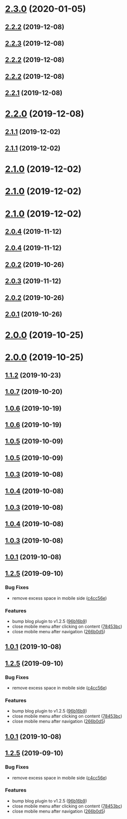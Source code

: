 # [2.3.0](https://github.com/z3by/vuepress-theme-modern-blog/compare/v2.2.2...v2.3.0) (2020-01-05)



## [2.2.2](https://github.com/z3by/vuepress-theme-modern-blog/compare/v2.2.1...v2.2.2) (2019-12-08)



## [2.2.3](https://github.com/z3by/vuepress-theme-modern-blog/compare/v2.2.2...v2.2.3) (2019-12-08)



## [2.2.2](https://github.com/z3by/vuepress-theme-modern-blog/compare/v2.2.1...v2.2.2) (2019-12-08)



## [2.2.2](https://github.com/z3by/vuepress-theme-modern-blog/compare/v2.2.1...v2.2.2) (2019-12-08)



## [2.2.1](https://github.com/z3by/vuepress-theme-modern-blog/compare/v2.1.1...v2.2.1) (2019-12-08)



# [2.2.0](https://github.com/z3by/vuepress-theme-modern-blog/compare/v2.1.1...v2.2.0) (2019-12-08)



## [2.1.1](https://github.com/z3by/vuepress-theme-modern-blog/compare/v2.1.0...v2.1.1) (2019-12-02)



## [2.1.1](https://github.com/z3by/vuepress-theme-modern-blog/compare/v2.1.0...v2.1.1) (2019-12-02)



# [2.1.0](https://github.com/z3by/vuepress-theme-modern-blog/compare/v2.0.4...v2.1.0) (2019-12-02)



# [2.1.0](https://github.com/z3by/vuepress-theme-modern-blog/compare/v2.0.4...v2.1.0) (2019-12-02)



# [2.1.0](https://github.com/z3by/vuepress-theme-modern-blog/compare/v2.0.4...v2.1.0) (2019-12-02)



## [2.0.4](https://github.com/z3by/vuepress-theme-modern-blog/compare/v2.0.2...v2.0.4) (2019-11-12)



## [2.0.4](https://github.com/z3by/vuepress-theme-modern-blog/compare/v2.0.2...v2.0.4) (2019-11-12)



## [2.0.2](https://github.com/z3by/vuepress-theme-modern-blog/compare/v2.0.1...v2.0.2) (2019-10-26)



## [2.0.3](https://github.com/z3by/vuepress-theme-modern-blog/compare/v2.0.2...v2.0.3) (2019-11-12)



## [2.0.2](https://github.com/z3by/vuepress-theme-modern-blog/compare/v2.0.1...v2.0.2) (2019-10-26)



## [2.0.1](https://github.com/z3by/vuepress-theme-modern-blog/compare/v2.0.0...v2.0.1) (2019-10-26)



# [2.0.0](https://github.com/z3by/vuepress-theme-modern-blog/compare/v1.1.2...v2.0.0) (2019-10-25)



# [2.0.0](https://github.com/z3by/vuepress-theme-modern-blog/compare/v1.1.2...v2.0.0) (2019-10-25)



## [1.1.2](https://github.com/z3by/vuepress-theme-modern-blog/compare/v1.0.8...v1.1.2) (2019-10-23)



## [1.0.7](https://github.com/z3by/vuepress-theme-modern-blog/compare/v1.0.6...v1.0.7) (2019-10-20)



## [1.0.6](https://github.com/z3by/vuepress-theme-modern-blog/compare/v1.0.5...v1.0.6) (2019-10-19)



## [1.0.6](https://github.com/z3by/vuepress-theme-modern-blog/compare/v1.0.5...v1.0.6) (2019-10-19)



## [1.0.5](https://github.com/z3by/vuepress-theme-modern-blog/compare/v1.0.3...v1.0.5) (2019-10-09)



## [1.0.5](https://github.com/z3by/vuepress-theme-modern-blog/compare/v1.0.3...v1.0.5) (2019-10-09)



## [1.0.3](https://github.com/z3by/vuepress-theme-modern-blog/compare/v1.2.5...v1.0.3) (2019-10-08)



## [1.0.4](https://github.com/z3by/vuepress-theme-modern-blog/compare/v1.0.3...v1.0.4) (2019-10-08)



## [1.0.3](https://github.com/z3by/vuepress-theme-modern-blog/compare/v1.2.5...v1.0.3) (2019-10-08)



## [1.0.4](https://github.com/z3by/vuepress-theme-modern-blog/compare/v1.0.3...v1.0.4) (2019-10-08)



## [1.0.3](https://github.com/z3by/vuepress-theme-modern-blog/compare/v1.2.5...v1.0.3) (2019-10-08)



## [1.0.1](https://github.com/z3by/vuepress-theme-modern-blog/compare/v1.2.5...v1.0.1) (2019-10-08)



## [1.2.5](https://github.com/z3by/vuepress-theme-modern-blog/compare/v1.2.4...v1.2.5) (2019-09-10)


### Bug Fixes

* remove excess space in mobile side ([c4cc56e](https://github.com/z3by/vuepress-theme-modern-blog/commit/c4cc56e))


### Features

* bump blog plugin to v1.2.5 ([96b16b9](https://github.com/z3by/vuepress-theme-modern-blog/commit/96b16b9))
* close mobile menu after clicking on content ([78453bc](https://github.com/z3by/vuepress-theme-modern-blog/commit/78453bc))
* close mobile menu after navigation ([266b0d5](https://github.com/z3by/vuepress-theme-modern-blog/commit/266b0d5))



## [1.0.1](https://github.com/z3by/vuepress-theme-modern-blog/compare/v1.2.5...v1.0.1) (2019-10-08)



## [1.2.5](https://github.com/z3by/vuepress-theme-modern-blog/compare/v1.2.4...v1.2.5) (2019-09-10)


### Bug Fixes

* remove excess space in mobile side ([c4cc56e](https://github.com/z3by/vuepress-theme-modern-blog/commit/c4cc56e))


### Features

* bump blog plugin to v1.2.5 ([96b16b9](https://github.com/z3by/vuepress-theme-modern-blog/commit/96b16b9))
* close mobile menu after clicking on content ([78453bc](https://github.com/z3by/vuepress-theme-modern-blog/commit/78453bc))
* close mobile menu after navigation ([266b0d5](https://github.com/z3by/vuepress-theme-modern-blog/commit/266b0d5))



## [1.0.1](https://github.com/z3by/vuepress-theme-modern/compare/v1.2.5...v1.0.1) (2019-10-08)



## [1.2.5](https://github.com/z3by/vuepress-theme-modern/compare/v1.2.4...v1.2.5) (2019-09-10)


### Bug Fixes

* remove excess space in mobile side ([c4cc56e](https://github.com/z3by/vuepress-theme-modern/commit/c4cc56e))


### Features

* bump blog plugin to v1.2.5 ([96b16b9](https://github.com/z3by/vuepress-theme-modern/commit/96b16b9))
* close mobile menu after clicking on content ([78453bc](https://github.com/z3by/vuepress-theme-modern/commit/78453bc))
* close mobile menu after navigation ([266b0d5](https://github.com/z3by/vuepress-theme-modern/commit/266b0d5))



